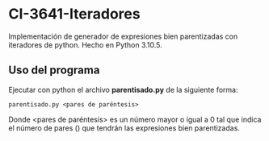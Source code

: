 # CI-3641-Iteradores
Implementación de generador de expresiones bien parentizadas con iteradores de python. Hecho en Python 3.10.5.

## Uso del programa
Ejecutar con python el archivo **parentisado.py** de la siguiente forma:

    parentisado.py <pares de paréntesis>
    
Donde <pares de paréntesis> es un número mayor o igual a 0 tal que indica el número de pares () que tendrán las expresiones 
bien parentizadas.
